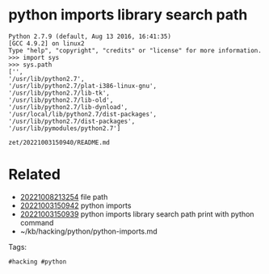# python imports library search path
```
Python 2.7.9 (default, Aug 13 2016, 16:41:35)
[GCC 4.9.2] on linux2
Type "help", "copyright", "credits" or "license" for more information.
>>> import sys
>>> sys.path
['',
'/usr/lib/python2.7',
'/usr/lib/python2.7/plat-i386-linux-gnu',
'/usr/lib/python2.7/lib-tk',
'/usr/lib/python2.7/lib-old',
'/usr/lib/python2.7/lib-dynload',
'/usr/local/lib/python2.7/dist-packages',
'/usr/lib/python2.7/dist-packages',
'/usr/lib/pymodules/python2.7']
```

` zet/20221003150940/README.md `

# Related

- [20221008213254](/zet/20221008213254/README.md) file path
- [20221003150942](/zet/20221003150942/README.md) python imports
- [20221003150939](/zet/20221003150939/README.md) python imports library search path print with python command
- ~/kb/hacking/python/python-imports.md

Tags:

    #hacking #python 
